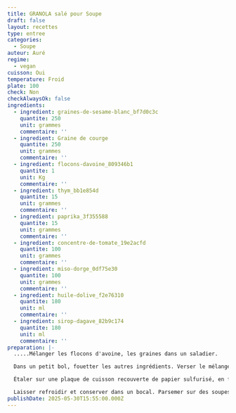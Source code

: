 ```yaml
---
title: GRANOLA salé pour Soupe
draft: false
layout: recettes
type: entree
categories:
  - Soupe
auteur: Auré
regime:
  - vegan
cuisson: Oui
temperature: Froid
plate: 100
check: Non
checkAlwaysOk: false
ingredients:
  - ingredient: graines-de-sesame-blanc_bf7d0c3c
    quantite: 250
    unit: grammes
    commentaire: ''
  - ingredient: Graine de courge
    quantite: 250
    unit: grammes
    commentaire: ''
  - ingredient: flocons-davoine_809346b1
    quantite: 1
    unit: Kg
    commentaire: ''
  - ingredient: thym_bb1e854d
    quantite: 15
    unit: grammes
    commentaire: ''
  - ingredient: paprika_3f355588
    quantite: 15
    unit: grammes
    commentaire: ''
  - ingredient: concentre-de-tomate_19e2acfd
    quantite: 100
    unit: grammes
    commentaire: ''
  - ingredient: miso-dorge_0df75e30
    quantite: 100
    unit: grammes
    commentaire: ''
  - ingredient: huile-dolive_f2e76310
    quantite: 180
    unit: ml
    commentaire: ''
  - ingredient: sirop-dagave_82b9c174
    quantite: 180
    unit: ml
    commentaire: ''
preparation: |-
  .....Mélanger les flocons d'avoine, les graines dans un saladier.

  Dans un petit bol, fouetter les autres ingrédients. Verser le mélange d'avoine et bien mélanger pour bien enrober.

  Étaler sur une plaque de cuisson recouverte de papier sulfurisé, en formant une couche de 2 mm d'épaisseur. Cuire au four à 180 °C pendant 15 minutes en surveillant attentivement la cuisson du granola pour éviter qu'il ne brûle. Remuer délicatement après 10 minutes de cuisson.

  Laisser refroidir et conserver dans un bocal. Parsemer sur des soupes, des salades, des bols de légumes, etc.
publishDate: 2025-05-30T15:55:00.000Z
---
```

